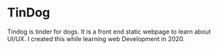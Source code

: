 # TinDog
Tindog is tinder for dogs. It is a front end static webpage to learn about UI/UX. I created this while learning web Development in 2020.
